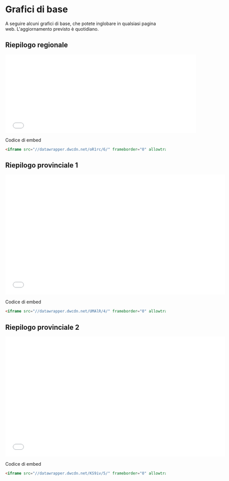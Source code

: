 # Grafici di base

A seguire alcuni grafici di base, che potete inglobare in qualsiasi pagina web. L'aggiornamento previsto è quotidiano.

## Riepilogo regionale

<iframe src="//datawrapper.dwcdn.net/oR1rc/6/" frameborder="0" allowtransparency="true" allowfullscreen webkitallowfullscreen mozallowfullscreen oallowfullscreen msallowfullscreen width="600" height="245"></iframe>

Codice di embed

```html
<iframe src="//datawrapper.dwcdn.net/oR1rc/6/" frameborder="0" allowtransparency="true" allowfullscreen webkitallowfullscreen mozallowfullscreen oallowfullscreen msallowfullscreen width="600" height="245"></iframe>
```

## Riepilogo provinciale 1

<iframe src="//datawrapper.dwcdn.net/UMAlR/4/" frameborder="0" allowtransparency="true" allowfullscreen webkitallowfullscreen mozallowfullscreen oallowfullscreen msallowfullscreen width="690" height="376"></iframe>

Codice di embed

```html
<iframe src="//datawrapper.dwcdn.net/UMAlR/4/" frameborder="0" allowtransparency="true" allowfullscreen webkitallowfullscreen mozallowfullscreen oallowfullscreen msallowfullscreen width="690" height="376"></iframe>
```

## Riepilogo provinciale 2

<iframe src="//datawrapper.dwcdn.net/KS9iv/5/" frameborder="0" allowtransparency="true" allowfullscreen webkitallowfullscreen mozallowfullscreen oallowfullscreen msallowfullscreen width="690" height="376"></iframe>

Codice di embed

```html
<iframe src="//datawrapper.dwcdn.net/KS9iv/5/" frameborder="0" allowtransparency="true" allowfullscreen webkitallowfullscreen mozallowfullscreen oallowfullscreen msallowfullscreen width="690" height="376"></iframe>
```
